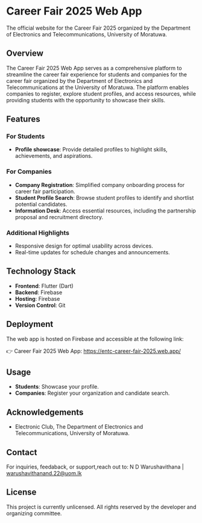 # Career Fair 2025 Web App

The official website for the Career Fair 2025 organized by the Department of Electronics and Telecommunications, University of Moratuwa.

## Overview
The Career Fair 2025 Web App serves as a comprehensive platform to streamline the career fair experience for students and companies for the career fair organized by the Department of Electronics and Telecommunications at the University of Moratuwa. The platform enables companies to register, explore student profiles, and access resources, while providing students with the opportunity to showcase their skills.

## Features

### For Students
- **Profile showcase**: Provide detailed profiles to highlight skills, achievements, and aspirations.

### For Companies
- **Company Registration**: Simplified company onboarding process for career fair participation.
- **Student Profile Search**: Browse student profiles to identify and shortlist potential candidates.
- **Information Desk**: Access essential resources, including the partnership proposal and recruitment directory.

### Additional Highlights
- Responsive design for optimal usability across devices.
- Real-time updates for schedule changes and announcements.

## Technology Stack
- **Frontend**: Flutter (Dart)
- **Backend**: Firebase
- **Hosting**: Firebase
- **Version Control**: Git

## Deployment
The web app is hosted on Firebase and accessible at the following link: 

👉 Career Fair 2025 Web App: https://entc-career-fair-2025.web.app/

## Usage
- **Students**: Showcase your profile.
- **Companies**: Register your organization and candidate search.

## Acknowledgements
- Electronic Club, The Department of Electronics and Telecommunications, University of Moratuwa.

## Contact
For inquiries, feedaback, or support,reach out to: N D Warushavithana | warushavithanand.22@uom.lk

## License
This project is currently unlicensed. All rights reserved by the developer and organizing committee.
